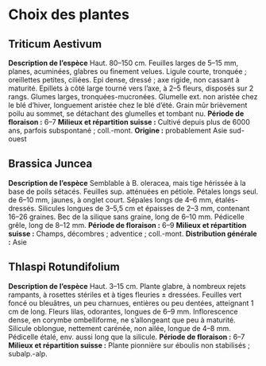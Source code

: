 # Choix des plantes

## Triticum Aestivum

**Description de l’espèce**
Haut. 80–150 cm. Feuilles larges de 5–15 mm, planes, acuminées, glabres ou finement velues. Ligule courte, tronquée ; oreillettes petites, ciliées. Epi dense, dressé ; axe rigide, non cassant à maturité. Epillets à côté large tourné vers l’axe, à 2–5 fleurs, disposés sur 2 rangs. Glumes larges, tronquées-mucronées. Glumelle ext. non aristée chez le blé d’hiver, longuement aristée chez le blé d’été. Grain mûr brièvement poilu au sommet, se détachant des glumelles et tombant nu.
**Période de floraison :** 6–7
**Milieux et répartition suisse :** Cultivé depuis plus de 6000 ans, parfois subspontané ; coll.-mont.
**Origine :** probablement Asie sud-ouest

## Brassica Juncea

**Description de l’espèce**
Semblable à B. oleracea, mais tige hérissée à la base de poils sétacés. Feuilles sup. atténuées en pétiole. Pétales longs seul. de 6–10 mm, jaunes, à onglet court. Sépales longs de 4–6 mm, étalés-dressés. Silicules longues de 3–5,5 cm et épaisses de 2–3 mm, contenant 16–26 graines. Bec de la silique sans graine, long de 6–10 mm. Pédicelle grêle, long de 8–12 mm.
**Période de floraison :** 6–9
**Milieux et répartition suisse :** Champs, décombres ; adventice ; coll.-mont.
**Distribution générale :** Asie

## Thlaspi Rotundifolium

**Description de l’espèce**
Haut. 3–15 cm. Plante glabre, à nombreux rejets rampants, à rosettes stériles et à tiges fleuries ± dressées. Feuilles vert foncé ou bleuâtres, un peu charnues, entières ou peu dentées, atteignant 1 cm de long. Fleurs lilas, odorantes, longues de 6–9 mm. Inflorescence dense, en corymbe ombelliforme, ne s’allongeant que peu à maturité. Silicule oblongue, nettement carénée, non ailée, longue de 4–8 mm. Pédicelle étalé, env. aussi long que la silicule.
**Période de floraison :** 6–7
**Milieux et répartition suisse :** Plante pionnière sur éboulis non stabilisés ; subalp.-alp.
